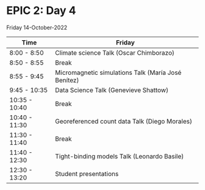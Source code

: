 # EPIC 2: Day 4

Friday 14-October-2022

| Time  | Friday |
| ------------- | ------------- | 
| 8:00 - 8:50  |  Climate science Talk (Oscar Chimborazo)|
| 8:50 - 8:55  |  Break | 
| 8:55 - 9:45 |  Micromagnetic simulations Talk (María José Benítez) |
| 9:45 - 10:35  | Data Science Talk (Genevieve Shattow) |
| 10:35 - 10:40  | Break | 
| 10:40 - 11:30  | Georeferenced count data Talk (Diego Morales) |
| 11:30 - 11:40  | Break | 
| 11:40 - 12:30  | Tight-binding models Talk (Leonardo Basile) |
| 12:30 - 13:20  | Student presentations |
